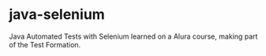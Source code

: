 # java-selenium
Java Automated Tests with Selenium learned on a Alura course, making part of the Test Formation.
